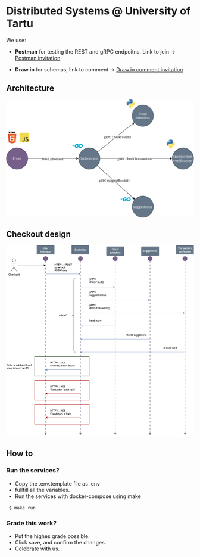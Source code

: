# Distributed Systems @ University of Tartu

We use:
-  **Postman** for testing the REST and gRPC endpoitns. Link to join -> [Postman invitation](https://app.getpostman.com/join-team?invite_code=92fb34881f9e3ba9748d214467ebdcc2abcaa99859ddd65bc8049e6b48e3e8e6&target_code=147c43b1e36460cb6e8adc0f099e72a8)

- **Draw.io** for schemas, link to comment -> [Draw.io comment invitation](https://drive.google.com/file/d/1A0FAwdRFQkJVQV3iY34qpMjh27I1IiO6/view?usp=sharing)


## Architecture

![Diagram](./utils/img/architecture.png)

## Checkout design

![Diagram](./utils/img/flow.png)


## How to

### Run the services?

- Copy the .env.template file as .env
- fullfill all the variables.
- Run the services with docker-compose using make

```bash
 $ make run
```

### Grade this work?

- Put the highes grade possible.
- Click save, and confirm the changes.
- Celebrate with us.